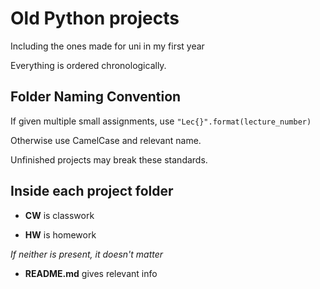 # Old Python projects

Including the ones made for uni in my first year

Everything is ordered chronologically.


## Folder Naming Convention

If given multiple small assignments, use `"Lec{}".format(lecture_number)`

Otherwise use CamelCase and relevant name.

Unfinished projects may break these standards.


## Inside each project folder
- **CW** is classwork

- **HW** is homework

*If neither is present, it doesn't matter*

- **README.md** gives relevant info
